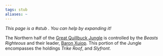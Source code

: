 ```yaml
---
tags: stub
aliases: ~
---
```


*This page is a #stub . You can help by expanding it!*

The Northern half of the [Great Quillbuck Jungle](Great%20Quillbuck%20Jungle.md) is controlled by the *Beasts Righteous* and their leader, [Baron Xuiop](..\..\..\..\..\..\Game%20Notes\NPCs\ala%20Alaturmen\High%20Power\Barons%20of%20Combine%20NPCs\Baron%20Xuiop.md). This portion of the Jungle encompasses the holdings *Trike Roof*, and *Slyfront*.
